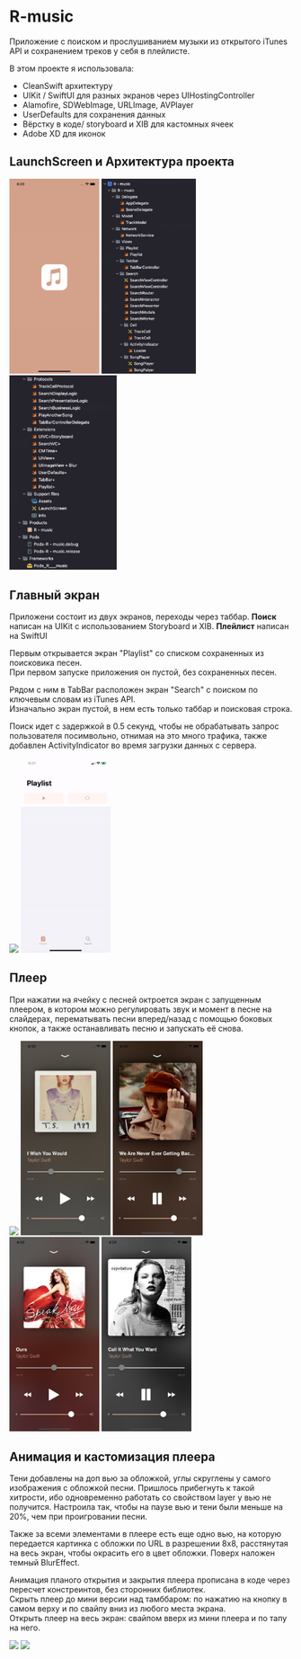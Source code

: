 # R-music

Приложение с поиском и прослушиванием музыки из открытого iTunes API и сохранением треков у себя в плейлисте.

В этом проекте я использовала: 
* CleanSwift архитектуру
* UIKit / SwiftUI для разных экранов через UIHostingController
* Alamofire, SDWebImage, URLImage, AVPlayer
* UserDefaults для сохранения данных
* Вёрстку в коде/ storyboard и XIB для кастомных ячеек
* Adobe XD для иконок 

## LaunchScreen и Архитектура проекта

<img src="https://github.com/AnnaGola/R-music/blob/main/Screenshots/Simulator%20Screen%20Shot%20-%20iPhone%2011%20-%202022-08-02%20at%2020.29.51.png" width="160">  <img src="https://github.com/AnnaGola/R-music/blob/main/Screenshots/Снимок%20экрана%202022-08-02%20в%2020.17.56.png" width="168">  <img src="https://github.com/AnnaGola/R-music/blob/main/Screenshots/Снимок%20экрана%202022-08-02%20в%2020.18.27.png" width="191">

## Главный экран

Приложени состоит из двух экранов, переходы через таббар.
**Поиск** написан на UIKit с использованием Storyboard и XIB. 
**Плейлист** написан на SwiftUI

Первым открывается экран "Playlist" со списком сохраненных из поисковика песен.    
При первом запуске приложения он пустой, без сохраненных песен.   

Рядом с ним в TabBar расположен экран "Search" с поиском по ключевым словам из iTunes API.                    
Изначально экран пустой, в нем есть только таббар и поисковая строка.  

Поиск идет с задержкой в 0.5 секунд, чтобы не обрабатывать запрос пользователя посимвольно, отнимая на это много трафика, также добавлен ActivityIndicator во время загрузки данных с сервера.

<img src="https://github.com/AnnaGola/R-music/blob/main/Screenshots/searchBarSwift.gif" width="160">   <img src="https://github.com/AnnaGola/R-music/blob/main/Screenshots/PlaylistBarrefreshButtonTapped.gif" width="160"> 

## Плеер

При нажатии на ячейку с песней октроется экран с запущенным плеером, в котором можно регулировать звук и момент в песне на слайдерах, перематывать песни вперед/назад с помощью боковых кнопок, а также останавливать песню и запускать её снова.

<img src="https://github.com/AnnaGola/R-music/blob/main/Screenshots/PlaylistPlayPause.gif" width="160">  <img src="https://github.com/AnnaGola/R-music/blob/main/Screenshots/Simulator%20Screen%20Shot%20-%20iPhone%2011%20-%202022-08-03%20at%2016.30.49.png" width="160">   <img src="https://github.com/AnnaGola/R-music/blob/main/Screenshots/Simulator%20Screen%20Shot%20-%20iPhone%2011%20-%202022-08-03%20at%2016.29.54.png" width="160">   <img src="https://github.com/AnnaGola/R-music/blob/main/Screenshots/Simulator%20Screen%20Shot%20-%20iPhone%2011%20-%202022-08-03%20at%2016.29.30.png" width="160">  <img src="https://github.com/AnnaGola/R-music/blob/main/Screenshots/Simulator%20Screen%20Shot%20-%20iPhone%2011%20-%202022-08-03%20at%2016.29.42.png" width="160"> 
 
 ## Анимация и кастомизация плеера
 
Тени добавлены на доп вью за обложкой, углы скруглены у самого изображения с обложкой песни. Пришлось прибегнуть к такой хитрости, ибо одновременно работать со свойством layer у вью не получится. 
Настроила так, чтобы на паузе вью и тени были меньше на 20%, чем при проигровании песни.

Также за всеми элементами в плеере есть еще одно вью, на которую передается картинка с обложки по URL в разрешении 8х8, расстянутая на весь экран, чтобы окрасить его в цвет обложки. Поверх наложен темный BlurEffect.
 
Анимация планого открытия и закрытия плеера прописана в коде через пересчет констреинтов, без сторонних библиотек.          
Скрыть плеер до мини версии над тамббаром: по нажатию на кнопку в самом верху и по свайпу вниз из любого места экрана.      
Открыть плеер на весь экран: свайпом вверх из мини плеера и по тапу на него.

<img src="https://github.com/AnnaGola/R-music/blob/main/Screenshots/SwipePlaylistSwift.gif" width="160">  <img src="https://github.com/AnnaGola/R-music/blob/main/Screenshots/TabGesturePlaylistSwift.gif" width="160"> 
 
